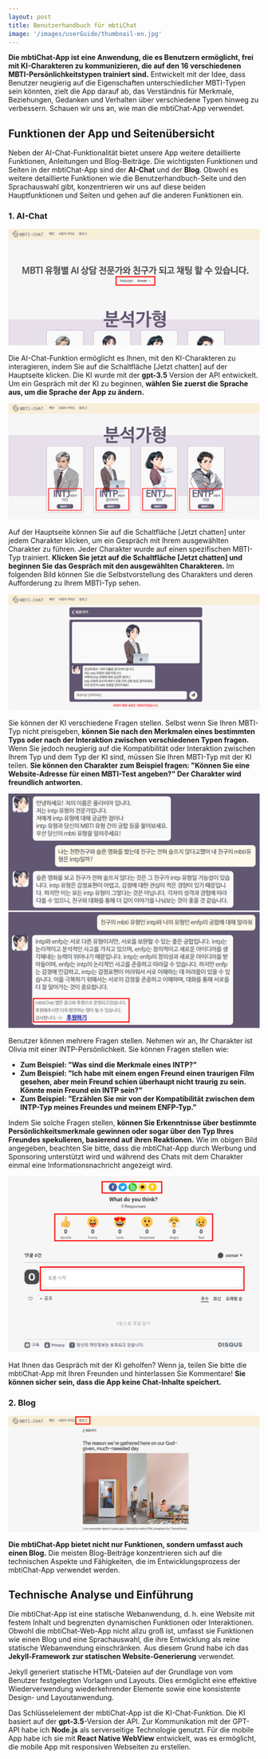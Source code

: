 ```yaml
---
layout: post
title: Benutzerhandbuch für mbtiChat
image: '/images/userGuide/thumbnail-en.jpg'
---
```


**Die mbtiChat-App ist eine Anwendung, die es Benutzern ermöglicht, frei mit KI-Charakteren zu kommunizieren, die auf den 16 verschiedenen MBTI-Persönlichkeitstypen trainiert sind.** Entwickelt mit der Idee, dass Benutzer neugierig auf die Eigenschaften unterschiedlicher MBTI-Typen sein könnten, zielt die App darauf ab, das Verständnis für Merkmale, Beziehungen, Gedanken und Verhalten über verschiedene Typen hinweg zu verbessern. Schauen wir uns an, wie man die mbtiChat-App verwendet.

## Funktionen der App und Seitenübersicht
Neben der AI-Chat-Funktionalität bietet unsere App weitere detaillierte Funktionen, Anleitungen und Blog-Beiträge. Die wichtigsten Funktionen und Seiten in der mbtiChat-App sind der **AI-Chat** und der **Blog**. Obwohl es weitere detaillierte Funktionen wie die Benutzerhandbuch-Seite und den Sprachauswahl gibt, konzentrieren wir uns auf diese beiden Hauptfunktionen und Seiten und gehen auf die anderen Funktionen ein.

### 1. AI-Chat
![Auswahl der Sprache für das MBTI-AI-Gespräch](/images/userGuide/1.png)

Die AI-Chat-Funktion ermöglicht es Ihnen, mit den KI-Charakteren zu interagieren, indem Sie auf die Schaltfläche [Jetzt chatten] auf der Hauptseite klicken. Die KI wurde mit der **gpt-3.5** Version der API entwickelt. Um ein Gespräch mit der KI zu beginnen, **wählen Sie zuerst die Sprache aus, um die Sprache der App zu ändern.**

![Auswahl des Charakters und Klicken der Schaltfläche "Jetzt chatten" für das AI-Gespräch](/images/userGuide/2.png)

Auf der Hauptseite können Sie auf die Schaltfläche [Jetzt chatten] unter jedem Charakter klicken, um ein Gespräch mit Ihrem ausgewählten Charakter zu führen. Jeder Charakter wurde auf einen spezifischen MBTI-Typ trainiert. **Klicken Sie jetzt auf die Schaltfläche [Jetzt chatten] und beginnen Sie das Gespräch mit den ausgewählten Charakteren.** Im folgenden Bild können Sie die Selbstvorstellung des Charakters und deren Aufforderung zu Ihrem MBTI-Typ sehen.

![Seite für das Chatten mit MBTI-AI](/images/userGuide/3.png)

Sie können der KI verschiedene Fragen stellen. Selbst wenn Sie Ihren MBTI-Typ nicht preisgeben, **können Sie nach den Merkmalen eines bestimmten Typs oder nach der Interaktion zwischen verschiedenen Typen fragen.** Wenn Sie jedoch neugierig auf die Kompatibilität oder Interaktion zwischen Ihrem Typ und dem Typ der KI sind, müssen Sie Ihren MBTI-Typ mit der KI teilen. **Sie können den Charakter zum Beispiel fragen: "Können Sie eine Website-Adresse für einen MBTI-Test angeben?" Der Charakter wird freundlich antworten.**

![Beispiel Fragen für MBTI-AI](/images/userGuide/4.png)
![Beispiel Fragen für MBTI-AI](/images/userGuide/5.png)

Benutzer können mehrere Fragen stellen. Nehmen wir an, Ihr Charakter ist Olivia mit einer INTP-Persönlichkeit. Sie können Fragen stellen wie:

- **Zum Beispiel: "Was sind die Merkmale eines INTP?"**
- **Zum Beispiel: "Ich habe mit einem engen Freund einen traurigen Film gesehen, aber mein Freund schien überhaupt nicht traurig zu sein. Könnte mein Freund ein INTP sein?"**
- **Zum Beispiel: "Erzählen Sie mir von der Kompatibilität zwischen dem INTP-Typ meines Freundes und meinem ENFP-Typ."**

Indem Sie solche Fragen stellen, **können Sie Erkenntnisse über bestimmte Persönlichkeitsmerkmale gewinnen oder sogar über den Typ Ihres Freundes spekulieren, basierend auf ihren Reaktionen.** Wie im obigen Bild angegeben, beachten Sie bitte, dass die mbtiChat-App durch Werbung und Sponsoring unterstützt wird und während des Chats mit dem Charakter einmal eine Informationsnachricht angezeigt wird.

![Teilen, Emotionen ausdrücken und Kommentieren nach der Verwendung von MBTI-AI](/images/userGuide/6.png)

Hat Ihnen das Gespräch mit der KI geholfen? Wenn ja, teilen Sie bitte die mbtiChat-App mit Ihren Freunden und hinterlassen Sie Kommentare! **Sie können sicher sein, dass die App keine Chat-Inhalte speichert.**

### 2. Blog
![Blog-Seite in der mbtiChat-App](/images/userGuide/7.png)

**Die mbtiChat-App bietet nicht nur Funktionen, sondern umfasst auch einen Blog.** Die meisten Blog-Beiträge konzentrieren sich auf die technischen Aspekte und Fähigkeiten, die im Entwicklungsprozess der mbtiChat-App verwendet werden.

## Technische Analyse und Einführung
Die mbtiChat-App ist eine statische Webanwendung, d. h. eine Website mit festem Inhalt und begrenzten dynamischen Funktionen oder Interaktionen. Obwohl die mbtiChat-Web-App nicht allzu groß ist, umfasst sie Funktionen wie einen Blog und eine Sprachauswahl, die ihre Entwicklung als reine statische Webanwendung einschränken. Aus diesem Grund habe ich das **Jekyll-Framework zur statischen Website-Generierung** verwendet.

Jekyll generiert statische HTML-Dateien auf der Grundlage von vom Benutzer festgelegten Vorlagen und Layouts. Dies ermöglicht eine effektive Wiederverwendung wiederkehrender Elemente sowie eine konsistente Design- und Layoutanwendung.

Das Schlüsselelement der mbtiChat-App ist die KI-Chat-Funktion. Die KI basiert auf der **gpt-3.5**-Version der API. Zur Kommunikation mit der GPT-API habe ich **Node.js** als serverseitige Technologie genutzt. Für die mobile App habe ich sie mit **React Native WebView** entwickelt, was es ermöglicht, die mobile App mit responsiven Webseiten zu erstellen.
